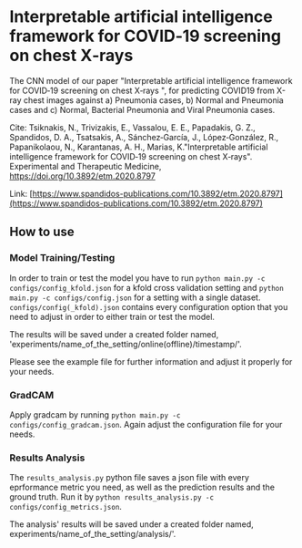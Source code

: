 # Interpretable artificial intelligence framework for COVID‑19 screening on chest X‑rays

The CNN model of our paper "Interpretable artificial intelligence framework for COVID‑19 screening on chest X‑rays
", for predicting COVID19 from X-ray chest images against a) Pneumonia cases, b) Normal and Pneumonia cases and c) Normal, Bacterial Pneumonia and Viral Pneumonia cases.

Cite:
Tsiknakis, N., Trivizakis, E., Vassalou, E. E., Papadakis, G. Z., Spandidos, D. A., Tsatsakis, A., Sánchez‑García, J., López‑González, R., Papanikolaou, N., Karantanas, A. H., Marias, K."Interpretable artificial intelligence framework for COVID‑19 screening on chest X‑rays". Experimental and Therapeutic Medicine, https://doi.org/10.3892/etm.2020.8797

Link:
[https://www.spandidos-publications.com/10.3892/etm.2020.8797](https://www.spandidos-publications.com/10.3892/etm.2020.8797)

## How to use
### Model Training/Testing
In order to train or test the model you have to run `python main.py -c configs/config_kfold.json` for a kfold cross validation setting and `python main.py -c configs/config.json` for a setting with a single dataset.
`configs/config(_kfold).json` contains every configuration option that you need to adjust in order to either train or test the model.

The results will be saved under a created folder named, 'experiments/name_of_the_setting/online(offline)/timestamp/'.

Please see the example file for further information and adjust it properly for your needs.

### GradCAM
Apply gradcam by running `python main.py -c configs/config_gradcam.json`. Again adjust the configuration file for your needs.

### Results Analysis
The `results_analysis.py` python file saves a json file with every eprformance metric you need, as well as the prediction results and the ground truth.
Run it by `python results_analysis.py -c configs/config_metrics.json`.

The analysis' results will be saved under a created folder named, experiments/name_of_the_setting/analysis/'.
